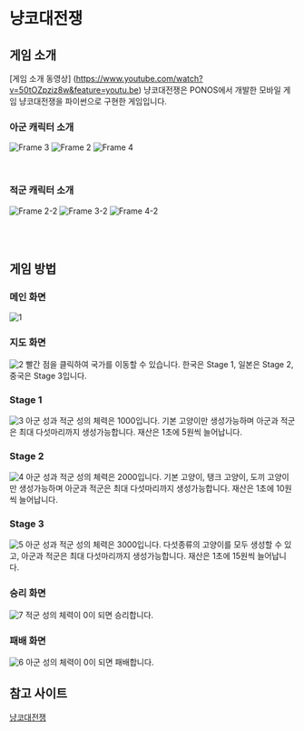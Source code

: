 # 냥코대전쟁

## 게임 소개
[게임 소개 동영상] (https://www.youtube.com/watch?v=50tOZpziz8w&feature=youtu.be)
냥코대전쟁은 PONOS에서 개발한 모바일 게임 냥코대전쟁을 파이썬으로 구현한 게임입니다.
<br/>
### 아군 캐릭터 소개
![Frame 3](https://user-images.githubusercontent.com/29995295/101281969-9e864380-3815-11eb-810a-2a2e5bf692ec.png)
![Frame 2](https://user-images.githubusercontent.com/29995295/101281975-a80fab80-3815-11eb-97d9-1e6a65497285.png)
![Frame 4](https://user-images.githubusercontent.com/29995295/101281980-ae9e2300-3815-11eb-96cb-3eb312642f2d.png)

<br/>

### 적군 캐릭터 소개
![Frame 2-2](https://user-images.githubusercontent.com/29995295/101282102-629fae00-3816-11eb-9f32-a0e0db6faa70.png)
![Frame 3-2](https://user-images.githubusercontent.com/29995295/101282111-69c6bc00-3816-11eb-967f-deb36c97efe4.png)
![Frame 4-2](https://user-images.githubusercontent.com/29995295/101282119-70553380-3816-11eb-8afc-99608a273853.png)

<br/>
<br/>

## 게임 방법


### 메인 화면
![1](https://user-images.githubusercontent.com/29995295/101281429-1eaaaa00-3812-11eb-94d1-2c14f945a3e6.PNG)


### 지도 화면
![2](https://user-images.githubusercontent.com/29995295/101281438-2cf8c600-3812-11eb-992a-c9cdc0f0b781.PNG)
빨간 점을 클릭하여 국가를 이동할 수 있습니다. 한국은 Stage 1, 일본은 Stage 2, 중국은 Stage 3입니다.
<br/>

### Stage 1
![3](https://user-images.githubusercontent.com/29995295/101281450-3e41d280-3812-11eb-8f06-d6d0b5b34b75.PNG)
아군 성과 적군 성의 체력은 1000입니다. 기본 고양이만 생성가능하며 아군과 적군은 최대 다섯마리까지 생성가능합니다. 재산은 1초에 5원씩 늘어납니다.
<br/>

### Stage 2
![4](https://user-images.githubusercontent.com/29995295/101281453-4568e080-3812-11eb-8366-0cfb109cd91d.PNG)
아군 성과 적군 성의 체력은 2000입니다. 기본 고양이, 탱크 고양이, 도끼 고양이만 생성가능하며 아군과 적군은 최대 다섯마리까지 생성가능합니다. 재산은 1초에 10원씩 늘어납니다.
<br/>

### Stage 3
![5](https://user-images.githubusercontent.com/29995295/101281457-4d288500-3812-11eb-9252-3bcc54f1a225.PNG)
아군 성과 적군 성의 체력은 3000입니다. 다섯종류의 고양이를 모두 생성할 수 있고, 아군과 적군은 최대 다섯마리까지 생성가능합니다. 재산은 1초에 15원씩 늘어납니다.
<br/>

### 승리 화면
![7](https://user-images.githubusercontent.com/29995295/101281467-5a457400-3812-11eb-908f-a518bc2b3bcb.PNG)
적군 성의 체력이 0이 되면 승리합니다.
<br/>

### 패배 화면

![6](https://user-images.githubusercontent.com/29995295/101281459-544f9300-3812-11eb-87dc-855988d33535.PNG)
아군 성의 체력이 0이 되면 패배합니다.
<br/>

## 참고 사이트
[냥코대전쟁](https://namu.wiki/w/냥코%20대전쟁)

